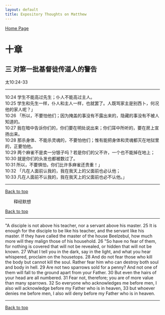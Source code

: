 ```yaml
---
layout: default
title: Expository Thoughts on Matthew
---
```

[ Home Page ]({{site.baseurl}}/index) <br>

<a name="0"></a>
# 十章 

## 三 对第一批基督徒传道人的警告

太10:24-33

***

10:24 学生不能高过先生；仆人不能高过主人。<br>
10:25 学生和先生一样，仆人和主人一样，也就罢了。人既骂家主是别西卜，何况他的家人呢？」<br>
10:26 「所以，不要怕他们；因为掩盖的事没有不露出来的，隐藏的事没有不被人知道的。<br>
10:27 我在暗中告诉你们的，你们要在明处说出来；你们耳中所听的，要在房上宣扬出来。<br>
10:28 那杀身体、不能杀灵魂的，不要怕他们；惟有能把身体和灵魂都灭在地狱里的，正要怕他。<br>
10:29 两个麻雀不是卖一分银子吗？若是你们的父不许，一个也不能掉在地上；<br>
10:30 就是你们的头发也都被数过了。<br>
10:31 所以，不要惧怕，你们比许多麻雀还贵重！」<br>
10:32 「凡在人面前认我的，我在我天上的父面前也必认他；<br>
10:33 凡在人面前不认我的，我在我天上的父面前也必不认他。」<br>

***

[Back to top](#0)

&emsp;&emsp;释经默想

[Back to top](#0)

***

"A disciple is not above his teacher, nor a servant above his master. 25 It is enough for the disciple to be like his teacher, and the servant like his master. If they have called the master of the house Beelzebul, how much more will they malign those of his household. 26 "So have no fear of them, for nothing is covered that will not be revealed, or hidden that will not be known. 27 What I tell you in the dark, say in the light, and what you hear whispered, proclaim on the housetops. 28 And do not fear those who kill the body but cannot kill the soul. Rather fear him who can destroy both soul and body in hell. 29 Are not two sparrows sold for a penny? And not one of them will fall to the ground apart from your Father. 30 But even the hairs of your head are all numbered. 31 Fear not, therefore; you are of more value than many sparrows. 32 So everyone who acknowledges me before men, I also will acknowledge before my Father who is in heaven, 33 but whoever denies me before men, I also will deny before my Father who is in heaven.

***

[Back to top](#0)
